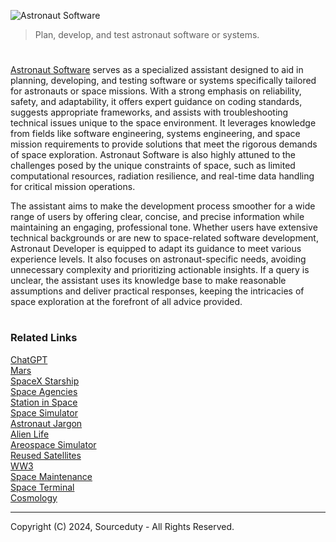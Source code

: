 ![Astronaut Software](https://github.com/user-attachments/assets/d82a382f-8070-44a4-9d4f-8b75e935d65c)

> Plan, develop, and test astronaut software or systems.

#

[Astronaut Software](https://chatgpt.com/g/g-F89U0wJa0-astronaut-software) serves as a specialized assistant designed to aid in planning, developing, and testing software or systems specifically tailored for astronauts or space missions. With a strong emphasis on reliability, safety, and adaptability, it offers expert guidance on coding standards, suggests appropriate frameworks, and assists with troubleshooting technical issues unique to the space environment. It leverages knowledge from fields like software engineering, systems engineering, and space mission requirements to provide solutions that meet the rigorous demands of space exploration. Astronaut Software is also highly attuned to the challenges posed by the unique constraints of space, such as limited computational resources, radiation resilience, and real-time data handling for critical mission operations.

The assistant aims to make the development process smoother for a wide range of users by offering clear, concise, and precise information while maintaining an engaging, professional tone. Whether users have extensive technical backgrounds or are new to space-related software development, Astronaut Developer is equipped to adapt its guidance to meet various experience levels. It also focuses on astronaut-specific needs, avoiding unnecessary complexity and prioritizing actionable insights. If a query is unclear, the assistant uses its knowledge base to make reasonable assumptions and deliver practical responses, keeping the intricacies of space exploration at the forefront of all advice provided.

#
### Related Links

[ChatGPT](https://github.com/sourceduty/ChatGPT)
<br>
[Mars](https://github.com/sourceduty/Mars)
<br>
[SpaceX Starship](https://github.com/sourceduty/SpaceX_Starship)
<br>
[Space Agencies](https://github.com/sourceduty/Space_Agencies)
<br>
[Station in Space](https://chat.openai.com/g/g-RhQ7LG2GQ-station-in-space)
<br>
[Space Simulator](https://chat.openai.com/g/g-HiBjZs8sv-space-simulator)
<br>
[Astronaut Jargon](https://github.com/sourceduty/Astronaut_Jargon)
<br>
[Alien Life](https://github.com/sourceduty/Alien_Life)
<br>
[Areospace Simulator](https://github.com/sourceduty/Aerospace_Simulator)
<br>
[Reused Satellites](https://github.com/sourceduty/Reused_Satellites)
<br>
[WW3](https://github.com/sourceduty/WW3)
<br>
[Space Maintenance](https://github.com/sourceduty/Space_Maintenance)
<br>
[Space Terminal](https://github.com/sourceduty/Space_Terminal)
<br>
[Cosmology](https://github.com/sourceduty/Cosmology)

***
Copyright (C) 2024, Sourceduty - All Rights Reserved.
